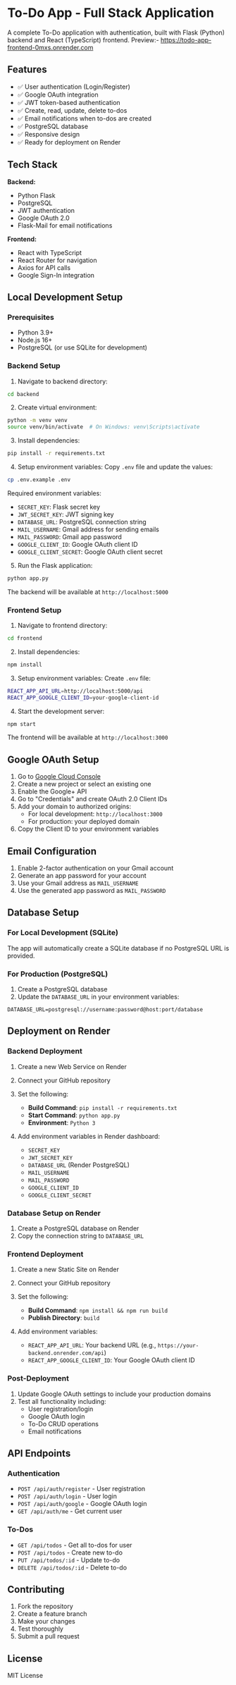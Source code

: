 # To-Do App - Full Stack Application

A complete To-Do application with authentication, built with Flask (Python) backend and React (TypeScript) frontend.
Preview:- https://todo-app-frontend-0mxs.onrender.com

## Features


- ✅ User authentication (Login/Register)
- ✅ Google OAuth integration
- ✅ JWT token-based authentication
- ✅ Create, read, update, delete to-dos
- ✅ Email notifications when to-dos are created
- ✅ PostgreSQL database
- ✅ Responsive design
- ✅ Ready for deployment on Render

## Tech Stack

**Backend:**
- Python Flask
- PostgreSQL
- JWT authentication
- Google OAuth 2.0
- Flask-Mail for email notifications

**Frontend:**
- React with TypeScript
- React Router for navigation
- Axios for API calls
- Google Sign-In integration

## Local Development Setup

### Prerequisites

- Python 3.9+
- Node.js 16+
- PostgreSQL (or use SQLite for development)

### Backend Setup

1. Navigate to backend directory:
```bash
cd backend
```

2. Create virtual environment:
```bash
python -m venv venv
source venv/bin/activate  # On Windows: venv\Scripts\activate
```

3. Install dependencies:
```bash
pip install -r requirements.txt
```

4. Setup environment variables:
Copy `.env` file and update the values:
```bash
cp .env.example .env
```

Required environment variables:
- `SECRET_KEY`: Flask secret key
- `JWT_SECRET_KEY`: JWT signing key
- `DATABASE_URL`: PostgreSQL connection string
- `MAIL_USERNAME`: Gmail address for sending emails
- `MAIL_PASSWORD`: Gmail app password
- `GOOGLE_CLIENT_ID`: Google OAuth client ID
- `GOOGLE_CLIENT_SECRET`: Google OAuth client secret

5. Run the Flask application:
```bash
python app.py
```

The backend will be available at `http://localhost:5000`

### Frontend Setup

1. Navigate to frontend directory:
```bash
cd frontend
```

2. Install dependencies:
```bash
npm install
```

3. Setup environment variables:
Create `.env` file:
```bash
REACT_APP_API_URL=http://localhost:5000/api
REACT_APP_GOOGLE_CLIENT_ID=your-google-client-id
```

4. Start the development server:
```bash
npm start
```

The frontend will be available at `http://localhost:3000`

## Google OAuth Setup

1. Go to [Google Cloud Console](https://console.cloud.google.com/)
2. Create a new project or select an existing one
3. Enable the Google+ API
4. Go to "Credentials" and create OAuth 2.0 Client IDs
5. Add your domain to authorized origins:
   - For local development: `http://localhost:3000`
   - For production: your deployed domain
6. Copy the Client ID to your environment variables

## Email Configuration

1. Enable 2-factor authentication on your Gmail account
2. Generate an app password for your account
3. Use your Gmail address as `MAIL_USERNAME`
4. Use the generated app password as `MAIL_PASSWORD`

## Database Setup

### For Local Development (SQLite)
The app will automatically create a SQLite database if no PostgreSQL URL is provided.

### For Production (PostgreSQL)
1. Create a PostgreSQL database
2. Update the `DATABASE_URL` in your environment variables:
```
DATABASE_URL=postgresql://username:password@host:port/database
```

## Deployment on Render

### Backend Deployment

1. Create a new Web Service on Render
2. Connect your GitHub repository
3. Set the following:
   - **Build Command**: `pip install -r requirements.txt`
   - **Start Command**: `python app.py`
   - **Environment**: `Python 3`

4. Add environment variables in Render dashboard:
   - `SECRET_KEY`
   - `JWT_SECRET_KEY`
   - `DATABASE_URL` (Render PostgreSQL)
   - `MAIL_USERNAME`
   - `MAIL_PASSWORD`
   - `GOOGLE_CLIENT_ID`
   - `GOOGLE_CLIENT_SECRET`

### Database Setup on Render

1. Create a PostgreSQL database on Render
2. Copy the connection string to `DATABASE_URL`

### Frontend Deployment

1. Create a new Static Site on Render
2. Connect your GitHub repository
3. Set the following:
   - **Build Command**: `npm install && npm run build`
   - **Publish Directory**: `build`

4. Add environment variables:
   - `REACT_APP_API_URL`: Your backend URL (e.g., `https://your-backend.onrender.com/api`)
   - `REACT_APP_GOOGLE_CLIENT_ID`: Your Google OAuth client ID

### Post-Deployment

1. Update Google OAuth settings to include your production domains
2. Test all functionality including:
   - User registration/login
   - Google OAuth login
   - To-Do CRUD operations
   - Email notifications

## API Endpoints

### Authentication
- `POST /api/auth/register` - User registration
- `POST /api/auth/login` - User login
- `POST /api/auth/google` - Google OAuth login
- `GET /api/auth/me` - Get current user

### To-Dos
- `GET /api/todos` - Get all to-dos for user
- `POST /api/todos` - Create new to-do
- `PUT /api/todos/:id` - Update to-do
- `DELETE /api/todos/:id` - Delete to-do

## Contributing

1. Fork the repository
2. Create a feature branch
3. Make your changes
4. Test thoroughly
5. Submit a pull request

## License

MIT License
